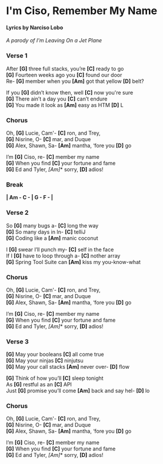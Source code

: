 # I'm Ciso, Remember My Name

#### Lyrics by Narciso Lobo

*A parody of I'm Leaving On a Jet Plane*

### Verse 1

After **[G]** three full stacks, you’re **[C]** ready to go  
**[G]** Fourteen weeks ago you **[C]** found our door  
Re- **[G]** member when you **[Am]** got that yellow **[D]** belt?

If you **[G]** didn’t know then, well **[C]** now you're sure    
**[G]** There ain’t a day you **[C]** can’t endure  
**[G]** You made it look as **[Am]** easy as HTM **[D]** L  

### Chorus

Oh, **[G]** Lucie, Cam'- **[C]** ron, and Trey,  
**[G]** Nisrine, O- **[C]** mar, and Duque  
**[G]** Alex, Shawn, Sa- **[Am]** mantha, ‘fore you **[D]** go  

I’m **[G]** Ciso, re- **[C]** member my name  
**[G]** When you find **[C]** your fortune and fame  
**[G]** Ed and Tyler, *[Am]** sorry, **[D]** adios!

### Break

**| Am - C - | G - F - |**

### Verse 2

So **[G]** many bugs a- **[C]** long the way  
**[G]** So many days in In- **[C]** telliJ  
**[G]** Coding like a **[Am]** manic coconut

I **[G]** swear I’ll punch my- **[C]** self in the face  
If I **[G]** have to loop through a- **[C]** nother array  
**[G]** Spring Tool Suite can **[Am]** kiss my you-know-what

### Chorus

Oh, **[G]** Lucie, Cam'- **[C]** ron, and Trey,  
**[G]** Nisrine, O- **[C]** mar, and Duque  
**[G]** Alex, Shawn, Sa- **[Am]** mantha, ‘fore you **[D]** go  

I’m **[G]** Ciso, re- **[C]** member my name  
**[G]** When you find **[C]** your fortune and fame  
**[G]** Ed and Tyler, *[Am]** sorry, **[D]** adios!

### Verse 3

**[G]** May your booleans **[C]** all come true  
**[G]** May your ninjas **[C]** ninjutsu  
**[G]** May your call stacks **[Am]** never over- **[D]** flow

**[G]** Think of how you’ll **[C]** sleep tonight  
As **[G]** restful as an **[C]** API  
Just **[G]** promise you’ll come **[Am]** back and say hel- **[D]** lo

### Chorus

Oh, **[G]** Lucie, Cam'- **[C]** ron, and Trey,  
**[G]** Nisrine, O- **[C]** mar, and Duque  
**[G]** Alex, Shawn, Sa- **[Am]** mantha, ‘fore you **[D]** go  

I’m **[G]** Ciso, re- **[C]** member my name  
**[G]** When you find **[C]** your fortune and fame  
**[G]** Ed and Tyler, *[Am]** sorry, **[D]** adios!
